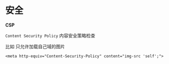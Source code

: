 # 安全

**CSP**

`Content Security Policy` 内容安全策略检查

比如 只允许加载自己域的图片

`<meta http-equiv="Content-Security-Policy" content="img-src 'self';">`
